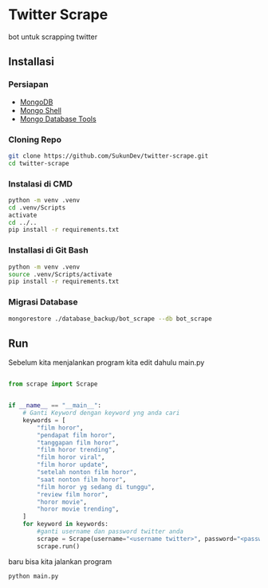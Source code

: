 # Twitter Scrape

bot untuk scrapping twitter

## Installasi

### Persiapan

- [MongoDB](https://www.mongodb.com/try/download/community)
- [Mongo Shell](https://www.mongodb.com/try/download/shell)
- [Mongo Database Tools](https://www.mongodb.com/try/download/database-tools)

### Cloning Repo

```bash
git clone https://github.com/SukunDev/twitter-scrape.git
cd twitter-scrape
```

### Instalasi di CMD

```bash
python -m venv .venv
cd .venv/Scripts
activate
cd ../..
pip install -r requirements.txt
```

### Installasi di Git Bash

```bash
python -m venv .venv
source .venv/Scripts/activate
pip install -r requirements.txt
```

### Migrasi Database

```bash
mongorestore ./database_backup/bot_scrape --db bot_scrape
```

## Run

Sebelum kita menjalankan program kita edit dahulu main.py

```python

from scrape import Scrape


if __name__ == "__main__":
    # Ganti Keyword dengan keyword yng anda cari
    keywords = [
        "film horor",
        "pendapat film horor",
        "tanggapan film horor",
        "film horor trending",
        "film horor viral",
        "film horor update",
        "setelah nonton film horor",
        "saat nonton film horor",
        "film horor yg sedang di tunggu",
        "review film horor",
        "horor movie",
        "horor movie trending",
    ]
    for keyword in keywords:
        #ganti username dan password twitter anda
        scrape = Scrape(username="<username twitter>", password="<password twitter>", keywords=keyword)
        scrape.run()
```

baru bisa kita jalankan program

```bash
python main.py
```
